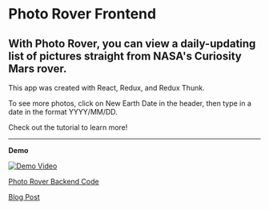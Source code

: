 # Photo Rover Frontend

## With Photo Rover, you can view a daily-updating list of pictures straight from NASA's Curiosity Mars rover. 

This app was created with React, Redux, and Redux Thunk. 

To see more photos, click on New Earth Date in the header, then type in a date in the format YYYY/MM/DD. 

Check out the tutorial to learn more!

---

**Demo**

[![Demo Video](http://img.youtube.com/vi/m2Ufl3jyjNQ/0.jpg)](http://www.youtube.com/watch?v=m2Ufl3jyjNQ)

[Photo Rover Backend Code](https://github.com/colerau/photo-rover-backend)

[Blog Post](https://dev.to/colerau/photo-rover-flatiron-school-final-project-4d8h)
